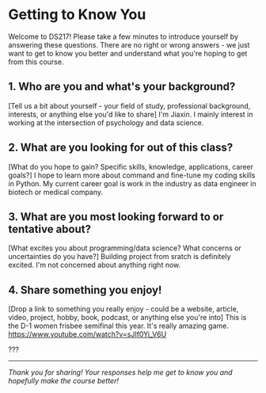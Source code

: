 # Getting to Know You

Welcome to DS217! Please take a few minutes to introduce yourself by answering these questions. There are no right or wrong answers - we just want to get to know you better and understand what you're hoping to get from this course.

## 1. Who are you and what's your background?
[Tell us a bit about yourself - your field of study, professional background, interests, or anything else you'd like to share]
I'm Jiaxin. I mainly interest in working at the intersection of psychology and data science. 

## 2. What are you looking for out of this class?
[What do you hope to gain? Specific skills, knowledge, applications, career goals?]
I hope to learn more about command and fine-tune my coding skills in Python. My current career goal is work in the industry as data engineer in biotech or medical company.

## 3. What are you most looking forward to or tentative about?
[What excites you about programming/data science? What concerns or uncertainties do you have?]
Building project from sratch is definitely excited. I'm not concerned about anything right now. 

## 4. Share something you enjoy!
[Drop a link to something you really enjoy - could be a website, article, video, project, hobby, book, podcast, or anything else you're into]
This is the D-1 women frisbee semifinal this year. It's really amazing game. 
https://www.youtube.com/watch?v=sJIf0Yi_V6U
 
???

---

*Thank you for sharing! Your responses help me get to know you and hopefully make the course better!*